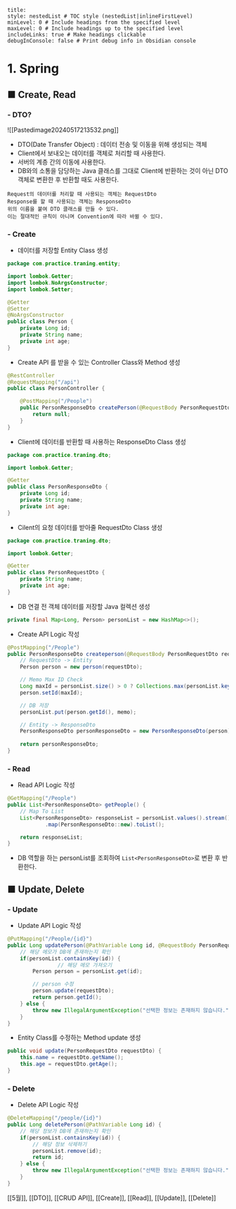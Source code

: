 ```table-of-contents
title: 
style: nestedList # TOC style (nestedList|inlineFirstLevel)
minLevel: 0 # Include headings from the specified level
maxLevel: 0 # Include headings up to the specified level
includeLinks: true # Make headings clickable
debugInConsole: false # Print debug info in Obsidian console
```

# 1. Spring
## ■ Create, Read

### - DTO?

![[Pastedimage20240517213532.png]]
- DTO(Date Transfer Object) : 데이터 전송 및 이동을 위해 생성되는 객체
- Client에서 보내오는 데이터를 객체로 처리할 때 사용한다.
- 서버의 계층 간의 이동에 사용한다.
- DB와의 소통을 담당하는 Java 클래스를 그대로 Client에 반환하는 것이 아닌 DTO 객체로 변환한 후 반환할 때도 사용한다.
```
Request의 데이터를 처리할 때 사용되는 객체는 RequestDto
Response를 할 때 사용되는 객체는 ResponseDto
위의 이름을 붙여 DTO 클래스를 만들 수 있다.
이는 절대적인 규칙이 아니며 Convention에 따라 바뀔 수 있다.
```

### - Create

- 데이터를 저장할 Entity Class 생성
``` java
package com.practice.traning.entity;

import lombok.Getter;
import lombok.NoArgsConstructor;
import lombok.Setter;

@Getter
@Setter
@NoArgsConstructor
public class Person {
	private Long id;
	private String name;
	private int age;
}
```
	
- Create API 를 받을 수 있는 Controller Class와 Method 생성
``` java
@RestController
@RequestMapping("/api")
public class PersonController {

	@PostMapping("/People")
	public PersonResponseDto createPerson(@RequestBody PersonRequestDto requestDto) {
		return null;
	}
}
```
	
- Client에 데이터를 반환할 때 사용하는 ResponseDto Class 생성
``` java
package com.practice.traning.dto;

import lombok.Getter;

@Getter
public class PersonResponseDto {
    private Long id;
    private String name;
    private int age;
}
```

- Cilent의 요청 데이터를 받아줄 RequestDto Class 생성
``` java
package com.practice.traning.dto;

import lombok.Getter;

@Getter
public class PersonRequestDto {
    private String name;
    private int age;
}
```

- DB 연결 전 객체 데이터를 저장할 Java 컬렉션 생성
``` java
private final Map<Long, Person> personList = new HashMap<>();
```

- Create API Logic 작성
``` java
@PostMapping("/People")
public PersonResponseDto createperson(@RequestBody PersonRequestDto requestDto) {
    // RequestDto -> Entity
    Person person = new person(requestDto);

    // Memo Max ID Check
    Long maxId = personList.size() > 0 ? Collections.max(personList.keySet()) + 1 : 1;
    person.setId(maxId);

    // DB 저장
    personList.put(person.getId(), memo);

    // Entity -> ResponseDto
    PersonResponseDto personResponseDto = new PersonResponseDto(person);
    
    return personResponseDto;
}
```

### - Read
- Read API Logic 작성
``` java
@GetMapping("/People")
public List<PersonResponseDto> getPeople() {
    // Map To List
    List<PersonResponseDto> responseList = personList.values().stream()
            .map(PersonResponseDto::new).toList();

    return responseList;
}
```
- DB 역할을 하는 personList를 조회하여 `List<PersonResponseDto>`로 변환 후 반환한다.


## ■ Update, Delete

### - Update
- Update API Logic 작성
``` java
@PutMapping("/People/{id}")
public Long updatePerson(@PathVariable Long id, @RequestBody PersonRequestDto requestDto) {
    // 해당 메모가 DB에 존재하는지 확인
    if(personList.containsKey(id)) {
				// 해당 메모 가져오기
        Person person = personList.get(id);

        // person 수정
        person.update(requestDto);
        return person.getId();
    } else {
        throw new IllegalArgumentException("선택한 정보는 존재하지 않습니다.");
    }
}
```

- Entity Class를 수정하는 Method update 생성
``` java
public void update(PersonRequestDto requestDto) {
    this.name = requestDto.getName();
    this.age = requestDto.getAge();
}
```

### - Delete
- Delete API Logic 작성
``` java
@DeleteMapping("/people/{id}")
public Long deletePerson(@PathVariable Long id) {
    // 해당 정보가 DB에 존재하는지 확인
    if(personList.containsKey(id)) {
        // 해당 정보 삭제하기
        personList.remove(id);
        return id;
    } else {
        throw new IllegalArgumentException("선택한 정보는 존재하지 않습니다.");
    }
}
```


[[5월]], [[DTO]], [[CRUD API]], [[Create]], [[Read]], [[Update]], [[Delete]]